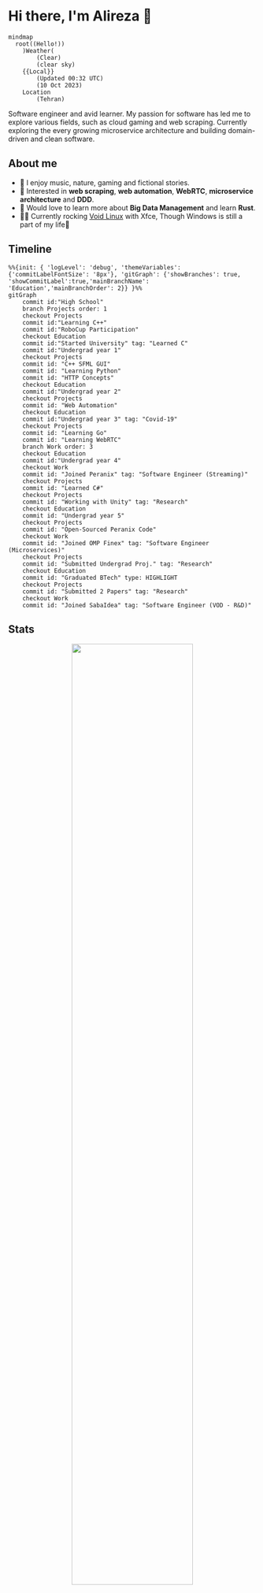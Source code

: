 Hi there, I'm Alireza :wave:
===========================
```mermaid
mindmap
  root((Hello!))
    )Weather(
        (Clear)
        (clear sky)
    {{Local}}
        (Updated 00:32 UTC)
        (10 Oct 2023)
    Location
        (Tehran)
```
 
Software engineer and avid learner. My passion for software has led me to explore various fields, such as cloud gaming and web scraping. Currently exploring the every growing microservice architecture and building domain-driven and clean software.

## About me  
- 🌱 I enjoy music, nature, gaming and fictional stories.  
- 🔭 Interested in __web scraping__, __web automation__, __WebRTC__, __microservice architecture__ and __DDD__.
- 🤔 Would love to learn more about __Big Data Management__ and learn __Rust__.  
- 👨‍💻 Currently rocking [Void Linux](https://voidlinux.org/) with Xfce, Though Windows is still a part of my life🙂

## Timeline
```mermaid
%%{init: { 'logLevel': 'debug', 'themeVariables': {'commitLabelFontSize': '8px'}, 'gitGraph': {'showBranches': true, 'showCommitLabel':true,'mainBranchName': 'Education','mainBranchOrder': 2}} }%%
gitGraph
    commit id:"High School"
    branch Projects order: 1
    checkout Projects
    commit id:"Learning C++"
    commit id:"RoboCup Participation"
    checkout Education
    commit id:"Started University" tag: "Learned C"
    commit id:"Undergrad year 1"
    checkout Projects
    commit id: "C++ SFML GUI"
    commit id: "Learning Python"
    commit id: "HTTP Concepts"
    checkout Education
    commit id:"Undergrad year 2"
    checkout Projects
    commit id: "Web Automation"
    checkout Education
    commit id:"Undergrad year 3" tag: "Covid-19"
    checkout Projects
    commit id: "Learning Go"
    commit id: "Learning WebRTC"
    branch Work order: 3
    checkout Education
    commit id:"Undergrad year 4"
    checkout Work
    commit id: "Joined Peranix" tag: "Software Engineer (Streaming)"
    checkout Projects
    commit id: "Learned C#"
    checkout Projects
    commit id: "Working with Unity" tag: "Research"
    checkout Education
    commit id: "Undergrad year 5"
    checkout Projects
    commit id: "Open-Sourced Peranix Code"
    checkout Work
    commit id: "Joined OMP Finex" tag: "Software Engineer (Microservices)"
    checkout Projects
    commit id: "Submitted Undergrad Proj." tag: "Research"
    checkout Education
    commit id: "Graduated BTech" type: HIGHLIGHT
    checkout Projects
    commit id: "Submitted 2 Papers" tag: "Research"
    checkout Work
    commit id: "Joined SabaIdea" tag: "Software Engineer (VOD - R&D)"
```

## Stats
<p align="center" style="max-width=80%;">
  <img width="70%" src="https://github-readme-stats.vercel.app/api/top-langs/?username=Xosrov&layout=compact&bg_color=461220&hide_border=true&text_color=c73f1d&title_color=c73f1d&theme=dark&border_radius=4.5"/>

</p>

